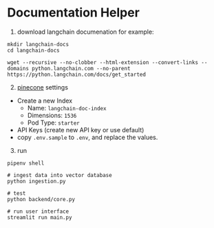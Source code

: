 # Documentation Helper

1. download langchain documenation for example:
```shell
mkdir langchain-docs
cd langchain-docs

wget --recursive --no-clobber --html-extension --convert-links --domains python.langchain.com --no-parent https://python.langchain.com/docs/get_started
```

2. [pinecone](https://www.pinecone.io/) settings
  - Create a new Index
    - Name: `langchain-doc-index`
    - Dimensions: `1536`
    - Pod Type: `starter`<br>
  - API Keys (create new API key or use default)
  - copy `.env.sample` to `.env`, and replace the values.

3. run
```
pipenv shell

# ingest data into vector database
python ingestion.py

# test
python backend/core.py

# run user interface
streamlit run main.py
```